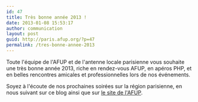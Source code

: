 ```yaml
---
id: 47
title: Très bonne année 2013 !
date: 2013-01-08 15:53:17
author: communication
layout: post
guid: http://paris.afup.org/?p=47
permalink: /tres-bonne-annee-2013
---
```

Toute l'équipe de l'AFUP et de l'antenne locale parisienne vous souhaite une très bonne année 2013, riche en rendez-vous AFUP, en apéros PHP, et en belles rencontres amicales et professionnelles lors de nos événements.

Soyez à l'écoute de nos prochaines soirées sur la région parisienne, en nous suivant sur ce blog ainsi que sur <a href="http://afup.org/pages/site/">le site de l'AFUP</a>.

